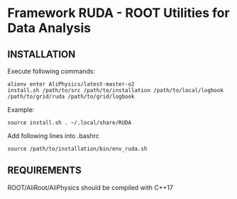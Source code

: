 Framework RUDA - ROOT Utilities for Data Analysis
====================

INSTALLATION
------------

Execute following commands:
```
alienv enter AliPhysics/latest-master-o2
install.sh /path/to/src /path/to/installation /path/to/local/logbook /path/to/grid/ruda /path/to/grid/logbook
```

Example:
```
source install.sh . ~/.local/share/RUDA
```

Add following lines into .bashrc
```
source /path/to/installation/bin/env_ruda.sh
```



REQUIREMENTS
------------
ROOT/AliRoot/AliPhysics should be compiled with C++17


